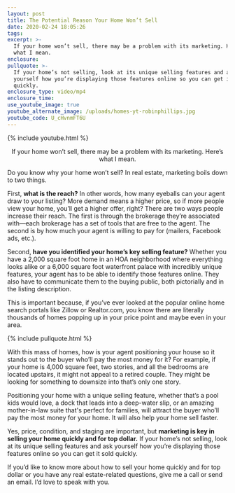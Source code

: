 ```yaml
---
layout: post
title: The Potential Reason Your Home Won’t Sell
date: 2020-02-24 18:05:26
tags:
excerpt: >-
  If your home won’t sell, there may be a problem with its marketing. Here’s
  what I mean.
enclosure:
pullquote: >-
  If your home’s not selling, look at its unique selling features and ask
  yourself how you’re displaying those features online so you can get it sold
  quickly.
enclosure_type: video/mp4
enclosure_time:
use_youtube_image: true
youtube_alternate_image: /uploads/homes-yt-robinphillips.jpg
youtube_code: U_cHvnmFT6U
---
```


{% include youtube.html %}<center>If your home won’t sell, there may be a problem with its marketing. Here’s what I mean.</center>

Do you know why your home won’t sell? In real estate, marketing boils down to two things.&nbsp;

First, **what is the reach?** In other words, how many eyeballs can your agent draw to your listing? More demand means a higher price, so if more people view your home, you’ll get a higher offer, right? There are two ways people increase their reach. The first is through the brokerage they’re associated with—each brokerage has a set of tools that are free to the agent. The second is by how much your agent is willing to pay for (mailers, Facebook ads, etc.).&nbsp;

Second, **have you identified your home’s key selling feature?** Whether you have a 2,000 square foot home in an HOA neighborhood where everything looks alike or a 6,000 square foot waterfront palace with incredibly unique features, your agent has to be able to identify those features online. They also have to communicate them to the buying public, both pictorially and in the listing description.&nbsp;

This is important because, if you’ve ever looked at the popular online home search portals like Zillow or Realtor.com, you know there are literally thousands of homes popping up in your price point and maybe even in your area.&nbsp;

{% include pullquote.html %}

With this mass of homes, how is your agent positioning your house so it stands out to the buyer who’ll pay the most money for it? For example, if your home is 4,000 square feet, two stories, and all the bedrooms are located upstairs, it might not appeal to a retired couple. They might be looking for something to downsize into that’s only one story.&nbsp;

Positioning your home with a unique selling feature, whether that’s a pool kids would love, a dock that leads into a deep-water slip, or an amazing mother-in-law suite that's perfect for families, will attract the buyer who’ll pay the most money for your home. It will also help your home sell faster.&nbsp;

Yes, price, condition, and staging are important, but **marketing is key in selling your home quickly and for top dollar.** If your home’s not selling, look at its unique selling features and ask yourself how you’re displaying those features online so you can get it sold quickly.&nbsp;

If you’d like to know more about how to sell your home quickly and for top dollar or you have any real estate-related questions, give me a call or send an email. I’d love to speak with you.&nbsp;